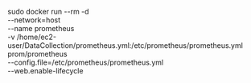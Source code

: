 sudo docker run --rm -d \
  --network=host \
  --name prometheus\
  -v /home/ec2-user/DataCollection/prometheus.yml:/etc/prometheus/prometheus.yml \
  prom/prometheus \
  --config.file=/etc/prometheus/prometheus.yml \
  --web.enable-lifecycle